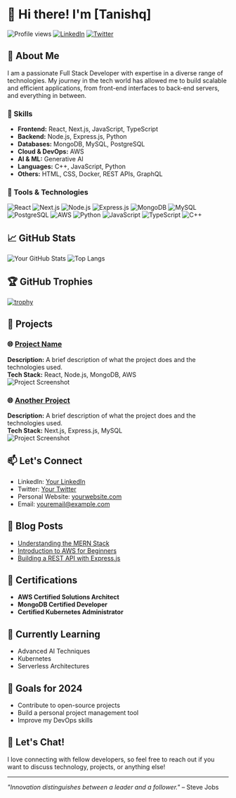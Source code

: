 # 👋 Hi there! I'm [Tanishq]

![Profile views](https://komarev.com/ghpvc/?username=yourusername&color=brightgreen)
[![LinkedIn](https://img.shields.io/badge/LinkedIn-0077B5?logo=linkedin&logoColor=white)](https://linkedin.com/in/yourprofile)
[![Twitter](https://img.shields.io/twitter/follow/yourhandle?style=social)](https://twitter.com/yourhandle)

## 🚀 About Me

I am a passionate Full Stack Developer with expertise in a diverse range of technologies. My journey in the tech world has allowed me to build scalable and efficient applications, from front-end interfaces to back-end servers, and everything in between.

### 🌟 Skills

- **Frontend:** React, Next.js, JavaScript, TypeScript
- **Backend:** Node.js, Express.js, Python
- **Databases:** MongoDB, MySQL, PostgreSQL
- **Cloud & DevOps:** AWS
- **AI & ML:** Generative AI
- **Languages:** C++, JavaScript, Python
- **Others:** HTML, CSS, Docker, REST APIs, GraphQL

### 🔧 Tools & Technologies

![React](https://img.shields.io/badge/React-20232A?style=for-the-badge&logo=react&logoColor=61DAFB)
![Next.js](https://img.shields.io/badge/Next.js-000000?style=for-the-badge&logo=nextdotjs&logoColor=white)
![Node.js](https://img.shields.io/badge/Node.js-43853D?style=for-the-badge&logo=nodedotjs&logoColor=white)
![Express.js](https://img.shields.io/badge/Express.js-404D59?style=for-the-badge)
![MongoDB](https://img.shields.io/badge/MongoDB-4EA94B?style=for-the-badge&logo=mongodb&logoColor=white)
![MySQL](https://img.shields.io/badge/MySQL-4479A1?style=for-the-badge&logo=mysql&logoColor=white)
![PostgreSQL](https://img.shields.io/badge/PostgreSQL-316192?style=for-the-badge&logo=postgresql&logoColor=white)
![AWS](https://img.shields.io/badge/AWS-232F3E?style=for-the-badge&logo=amazon-aws&logoColor=white)
![Python](https://img.shields.io/badge/Python-3776AB?style=for-the-badge&logo=python&logoColor=white)
![JavaScript](https://img.shields.io/badge/JavaScript-323330?style=for-the-badge&logo=javascript&logoColor=F7DF1E)
![TypeScript](https://img.shields.io/badge/TypeScript-007ACC?style=for-the-badge&logo=typescript&logoColor=white)
![C++](https://img.shields.io/badge/C++-00599C?style=for-the-badge&logo=cplusplus&logoColor=white)

## 📈 GitHub Stats

![Your GitHub Stats](https://github-readme-stats.vercel.app/api?username=Tanishq1604&show_icons=true&theme=radical)
![Top Langs](https://github-readme-stats.vercel.app/api/top-langs/?username=Tanishq1604&layout=compact&theme=radical)

## 🏆 GitHub Trophies

[![trophy](https://github-profile-trophy.vercel.app/?username=Tanishq1604&theme=onedark)](https://github.com/yourusername/github-profile-trophy)

## 💼 Projects

### 🌐 [Project Name](https://github.com/yourusername/projectname)
**Description:** A brief description of what the project does and the technologies used.  
**Tech Stack:** React, Node.js, MongoDB, AWS  
![Project Screenshot](https://via.placeholder.com/600x400.png?text=Project+Screenshot)

### 🌐 [Another Project](https://github.com/yourusername/anotherproject)
**Description:** A brief description of what the project does and the technologies used.  
**Tech Stack:** Next.js, Express.js, MySQL  
![Project Screenshot](https://via.placeholder.com/600x400.png?text=Project+Screenshot)

## 📫 Let's Connect

- LinkedIn: [Your LinkedIn](https://linkedin.com/in/yourprofile)
- Twitter: [Your Twitter](https://twitter.com/yourhandle)
- Personal Website: [yourwebsite.com](https://yourwebsite.com)
- Email: [youremail@example.com](mailto:youremail@example.com)

## 📜 Blog Posts

- [Understanding the MERN Stack](https://yourblog.com/mern-stack)
- [Introduction to AWS for Beginners](https://yourblog.com/aws-intro)
- [Building a REST API with Express.js](https://yourblog.com/rest-api-express)

## 📝 Certifications

- **AWS Certified Solutions Architect**
- **MongoDB Certified Developer**
- **Certified Kubernetes Administrator**

## 🌱 Currently Learning

- Advanced AI Techniques
- Kubernetes
- Serverless Architectures

## 🎯 Goals for 2024

- Contribute to open-source projects
- Build a personal project management tool
- Improve my DevOps skills

## 💬 Let's Chat!

I love connecting with fellow developers, so feel free to reach out if you want to discuss technology, projects, or anything else!

---

*"Innovation distinguishes between a leader and a follower."* – Steve Jobs

